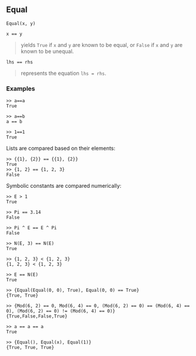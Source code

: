 ## Equal

```
Equal(x, y) 

x == y
```

> yields `True` if `x` and `y` are known to be equal, or `False` if `x` and `y` are known to be unequal.

```
lhs == rhs
```
> represents the equation `lhs = rhs`.
 
	
### Examples

```
>> a==a
True

>> a==b
a == b

>> 1==1
True
```

Lists are compared based on their elements:

```
>> {{1}, {2}} == {{1}, {2}}
True
>> {1, 2} == {1, 2, 3}
False
```

Symbolic constants are compared numerically:

```
>> E > 1
True

>> Pi == 3.14
False

>> Pi ^ E == E ^ Pi
False

>> N(E, 3) == N(E)
True

>> {1, 2, 3} < {1, 2, 3}
{1, 2, 3} < {1, 2, 3}

>> E == N(E)
True

>> {Equal(Equal(0, 0), True), Equal(0, 0) == True}
{True, True}

>> {Mod(6, 2) == 0, Mod(6, 4) == 0, (Mod(6, 2) == 0) == (Mod(6, 4) == 0), (Mod(6, 2) == 0) != (Mod(6, 4) == 0)}
{True,False,False,True}

>> a == a == a
True

>> {Equal(), Equal(x), Equal(1)}
{True, True, True}
```
